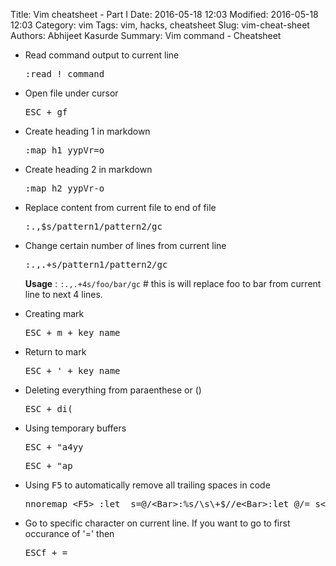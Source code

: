 Title: Vim cheatsheet - Part I
Date: 2016-05-18 12:03
Modified: 2016-05-18 12:03
Category: vim
Tags: vim, hacks, cheatsheet
Slug: vim-cheat-sheet
Authors: Abhijeet Kasurde
Summary: Vim command - Cheatsheet

* Read command output to current line

    <pre>:read ! command </pre>

* Open file under cursor

    <pre><kbd>ESC</kbd> + gf</pre>

* Create heading 1 in markdown

    <pre>:map h1 yypVr=o</pre>

* Create heading 2 in markdown

	<pre>:map h2 yypVr-o</pre>

* Replace content from current file to end of file

	<pre>:.,$s/pattern1/pattern2/gc</pre>

* Change certain number of lines from current line

	<pre>:.,.+<number>s/pattern1/pattern2/gc</pre>

    **Usage** : `:.,.+4s/foo/bar/gc` # this is will replace foo to bar
                from current line to next 4 lines.

* Creating mark

    <pre><kbd>ESC</kbd> + m + key_name </pre>

* Return to mark

    <pre><kbd>ESC</kbd> + ' + key_name </pre>

* Deleting everything from paraenthese or ()

    <pre><kbd>ESC</kbd> + di( </pre>

* Using temporary buffers

    <pre><kbd>ESC</kbd> + "a4yy </pre>
    <pre><kbd>ESC</kbd> + "ap </pre>

* Using <kbd>F5</kbd> to automatically remove all trailing spaces in code

    <pre>nnoremap &lt;F5&gt; :let _s=@/&lt;Bar&gt;:%s/\s\+$//e&lt;Bar&gt;:let @/=_s&lt;Bar&gt;&lt;CR&gt;</pre>

* Go to specific character on current line. If you want to go to first occurance of '=' then

    <pre><kbd>ESC</kbd>f + = </pre>
